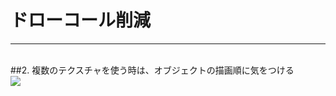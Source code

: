 # ドローコール削減
***
<br>
##2. <span class="red">複数のテクスチャを使う時は、オブジェクトの描画順に気をつける</span>

<div class="center">
<img src="contents/img/p2_2.gif">
</div>